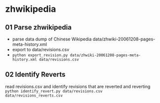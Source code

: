 # zhwikipedia

## 01 Parse zhwikipedia
- parse data dump of Chinese Wikipedia data/zhwiki-20061208-pages-meta-history.xml
- export to data/revisions.csv
- ```python export_revision.py data/zhwiki-20061208-pages-meta-history.xml data/revisions.csv```

## 02 Identify Reverts
read revisions.csv and identify revisions that are reverted and reverting
```python identify_revert.py data/revisions.csv data/revisions_reverts.csv```
